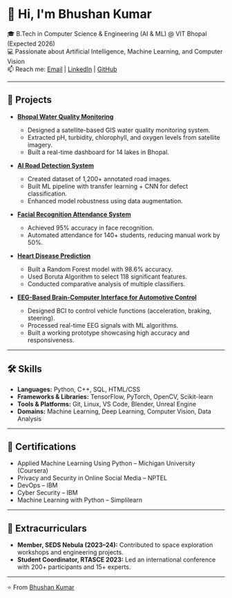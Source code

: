 # 👋 Hi, I'm Bhushan Kumar  

🎓 B.Tech in Computer Science & Engineering (AI & ML) @ VIT Bhopal (Expected 2026)  
💻 Passionate about Artificial Intelligence, Machine Learning, and Computer Vision  
📫 Reach me: [Email](mailto:bk0105w@gmail.com) | [LinkedIn](https://www.linkedin.com/in/bk0313/) | [GitHub](https://github.com/BK13amol)  

---

## 🚀 Projects  

- **[Bhopal Water Quality Monitoring](#)**  
  - Designed a satellite-based GIS water quality monitoring system.  
  - Extracted pH, turbidity, chlorophyll, and oxygen levels from satellite imagery.  
  - Built a real-time dashboard for 14 lakes in Bhopal.  

- **[AI Road Detection System](#)**  
  - Created dataset of 1,200+ annotated road images.  
  - Built ML pipeline with transfer learning + CNN for defect classification.  
  - Enhanced model robustness using data augmentation.  

- **[Facial Recognition Attendance System](#)**  
  - Achieved 95% accuracy in face recognition.  
  - Automated attendance for 140+ students, reducing manual work by 50%.  

- **[Heart Disease Prediction](#)**  
  - Built a Random Forest model with 98.6% accuracy.  
  - Used Boruta Algorithm to select 118 significant features.  
  - Conducted comparative analysis of multiple classifiers.  

- **[EEG-Based Brain-Computer Interface for Automotive Control](#)**  
  - Designed BCI to control vehicle functions (acceleration, braking, steering).  
  - Processed real-time EEG signals with ML algorithms.  
  - Built a working prototype showcasing high accuracy and responsiveness.  

---

## 🛠️ Skills  

- **Languages:** Python, C++, SQL, HTML/CSS  
- **Frameworks & Libraries:** TensorFlow, PyTorch, OpenCV, Scikit-learn  
- **Tools & Platforms:** Git, Linux, VS Code, Blender, Unreal Engine  
- **Domains:** Machine Learning, Deep Learning, Computer Vision, Data Analysis  

---

## 📜 Certifications  

- Applied Machine Learning Using Python – Michigan University (Coursera)  
- Privacy and Security in Online Social Media – NPTEL  
- DevOps – IBM  
- Cyber Security – IBM  
- Machine Learning with Python – Simplilearn  

---

## 🌟 Extracurriculars  

- **Member, SEDS Nebula (2023–24):** Contributed to space exploration workshops and engineering projects.  
- **Student Coordinator, RTASCE 2023:** Led an international conference with 200+ participants and 15+ experts.  

---

⭐️ From [Bhushan Kumar](https://github.com/BK13amol)
